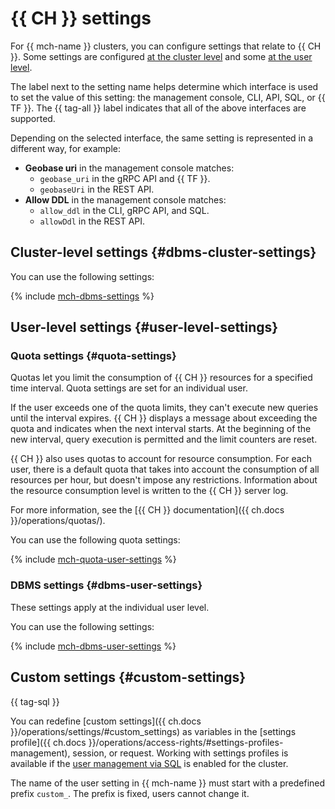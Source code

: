 # {{ CH }} settings

For {{ mch-name }} clusters, you can configure settings that relate to {{ CH }}. Some settings are configured [at the cluster level](#dbms-cluster-settings) and some [at the user level](#user-level-settings).

The label next to the setting name helps determine which interface is used to set the value of this setting: the management console, CLI, API, SQL, or {{ TF }}. The {{ tag-all }} label indicates that all of the above interfaces are supported.

Depending on the selected interface, the same setting is represented in a different way, for example:

- **Geobase uri** in the management console matches:
   - `geobase_uri` in the gRPC API and {{ TF }}.
   - `geobaseUri` in the REST API.
- **Allow DDL** in the management console matches:
   - `allow_ddl` in the CLI, gRPC API, and SQL.
   - `allowDdl` in the REST API.


## Cluster-level settings {#dbms-cluster-settings}

You can use the following settings:

{% include [mch-dbms-settings](../../_includes/mdb/mch-dbms-settings.md) %}

## User-level settings {#user-level-settings}

### Quota settings {#quota-settings}

Quotas let you limit the consumption of {{ CH }} resources for a specified time interval. Quota settings are set for an individual user.

If the user exceeds one of the quota limits, they can't execute new queries until the interval expires.
{{ CH }} displays a message about exceeding the quota and indicates when the next interval starts. At the beginning of the new interval, query execution is permitted and the limit counters are reset.

{{ CH }} also uses quotas to account for resource consumption.
For each user, there is a default quota that takes into account the consumption of all resources per hour, but doesn't impose any restrictions.
Information about the resource consumption level is written to the {{ CH }} server log.

For more information, see the [{{ CH }} documentation]({{ ch.docs }}/operations/quotas/).

You can use the following quota settings:

{% include [mch-quota-user-settings](../../_includes/mdb/mch-quota-user-settings.md) %}

### DBMS settings {#dbms-user-settings}

These settings apply at the individual user level.

You can use the following settings:

{% include [mch-dbms-user-settings](../../_includes/mdb/mch-dbms-user-settings.md) %}

## Custom settings {#custom-settings}

{{ tag-sql }}

You can redefine [custom settings]({{ ch.docs }}/operations/settings/#custom_settings) as variables in the [settings profile]({{ ch.docs }}/operations/access-rights/#settings-profiles-management), session, or request. Working with settings profiles is available if the [user management via SQL](../operations/cluster-users.md#sql-user-management) is enabled for the cluster.

The name of the user setting in {{ mch-name }} must start with a predefined prefix `custom_`. The prefix is fixed, users cannot change it.
